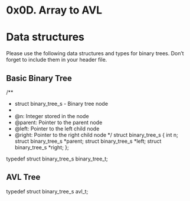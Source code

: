 # 0x0D. Array to AVL

# Data structures

Please use the following data structures and types for binary trees. Don’t forget to include them in your header file.

## Basic Binary Tree

/\*\*

- struct binary_tree_s - Binary tree node
-
- @n: Integer stored in the node
- @parent: Pointer to the parent node
- @left: Pointer to the left child node
- @right: Pointer to the right child node
  */
  struct binary_tree_s
  {
  int n;
  struct binary_tree_s *parent;
  struct binary_tree_s *left;
  struct binary_tree_s *right;
  };

typedef struct binary_tree_s binary_tree_t;

## AVL Tree

typedef struct binary_tree_s avl_t;
